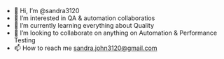 - 👋 Hi, I’m @sandra3120
- 👀 I’m interested in QA & automation collaboratios
- 🌱 I’m currently learning everything about Quality
- 💞️ I’m looking to collaborate on anything on Automation & Performance Testing
- 📫 How to reach me sandra.john3120@gmail.com

<!---
sandra3120/sandra3120 is a ✨ special ✨ repository because its `README.md` (this file) appears on your GitHub profile.
You can click the Preview link to take a look at your changes.
--->
